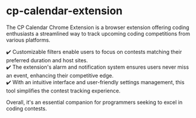 # cp-calendar-extension

The CP Calendar Chrome Extension is a browser extension offering coding enthusiasts a streamlined way to track upcoming coding competitions from various platforms.

✔️ Customizable filters enable users to focus on contests matching their preferred duration and host sites.          
✔️ The extension's alarm and notification system ensures users never miss an event, enhancing their competitive edge.     
✔️ With an intuitive interface and user-friendly settings management, this tool simplifies the contest tracking experience.  

 Overall, it's an essential companion for programmers seeking to excel in coding contests.
